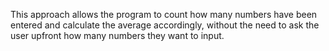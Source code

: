 This approach allows the program to count how many numbers have been entered and calculate the average accordingly, without the need to ask the user upfront how many numbers they want to input.
